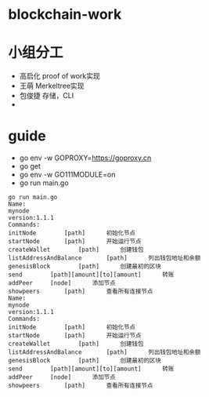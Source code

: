 # blockchain-work

# 小组分工
* 高启化 proof of work实现
* 王萌   Merkeltree实现
* 包俊捷 存储，CLI 
* 
# guide
* go env -w GOPROXY=https://goproxy.cn
* go get
* go env -w GO111MODULE=on
* go run main.go

```
go run main.go
Name:
mynode
version:1.1.1
Commands:
initNode		[path]		初始化节点
startNode		[path]		开始运行节点
createWallet		[path]		创建钱包
listAddressAndBalance		[path]		列出钱包地址和余额
genesisBlock		[path]		创建最初的区块
send		[path][amount][to][amount]		转账
addPeer		[node]		添加节点
showpeers		[path]		查看所有连接节点
Name:
mynode
version:1.1.1
Commands:
initNode		[path]		初始化节点
startNode		[path]		开始运行节点
createWallet		[path]		创建钱包
listAddressAndBalance		[path]		列出钱包地址和余额
genesisBlock		[path]		创建最初的区块
send		[path][amount][to][amount]		转账
addPeer		[node]		添加节点
showpeers		[path]		查看所有连接节点
```
